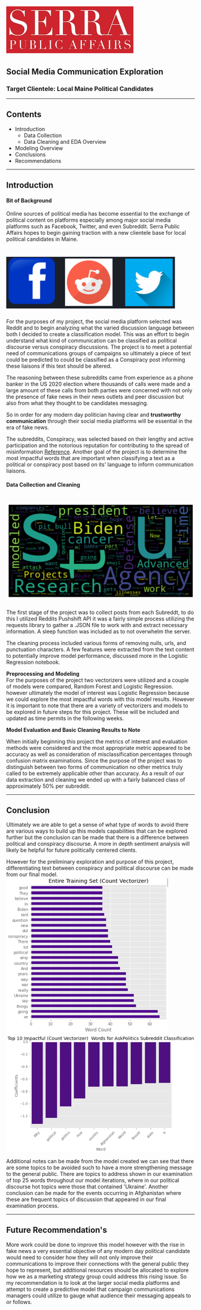 # ![](Visuals/serra_pub.png)


## Social Media Communication Exploration
### Target Clientele: Local Maine Political Candidates

---

## Contents
- Introduction
    - Data Collection
    - Data Cleaning and EDA Overview
- Modeling Overview
- Conclusions
- Recommendations

---

## **Introduction**
#### **Bit of Background**
Online sources of political media has become essential to the exchange of political content on platforms especially among major social media platforms such as Facebook, Twitter, and even Subreddit.
Serra Public Affairs hopes to begin gaining traction with a new clientele base for local political candidates in Maine.
# ![](Visuals/all_logos.png)

For the purposes of my project, the social media platform selected was Reddit and to begin analyzing what the varied discussion language between both I decided to create a classification model. This was an effort to begin understand what kind of communication can be classified as political discourse versus conspiracy discussions. The project is to meet a potential need of communications groups of campaigns so ultimately a piece of text could be predicted to could be classified as a Conspiracy post informing these liaisons if this text should be altered.

The reasoning between these subreddits came from experience as a phone banker in the US 2020 election where thousands of calls were made and a large amount of these calls from both parties were concerned with not only the presence of fake news in their news outlets and peer discussion but also from what they thought to be candidates messaging.

So in order for any modern day politician having clear and **trustworthy communication** through their social media platforms will be essential in the era of fake news.

The subreddits, Conspiracy, was selected based on their lengthy and active participation and the notorious reputation for contributing to the spread of misinformation [Reference](https://arxiv.org/abs/1705.06947).
Another goal of the project is to determine the most impactful words that are important when classifying a text as a political or conspiracy post based on its' language to inform communication liaisons.

#### **Data Collection and Cleaning**

# ![](Visuals/word_cloud.png)

The first stage of the project was to collect posts from each Subreddt, to do this I utilized Reddits Pushshift API it was a fairly simple process utilizing the requests library to gather a .JSON file to work with and extract necessary information. A sleep function was included as to not overwhelm the server.

The cleaning process included various forms of removing nulls, urls, and punctuation characters. A few features were extracted from the text content to potentially improve model performance, discussed more in the Logistic Regression notebook.



**Preprocessing and Modeling** <br>
For the purposes of the project two vectorizers were utilized and a couple of models were compared, Random Forest and Logistic Regression. however ultimately the model of interest was Logistic Regression because we could explore the most impactful words with this model results. However it is important to note that there are a variety of vectorizers and models to be explored in future steps for this project. These will be included and updated as time permits in the following weeks.

**Model Evaluation and Basic Cleaning Results to Note**

When initially beginning this project the metrics of interest and evaluation methods were considered and the most appropriate metric appeared to be accuracy as well as consideration of misclassification percentages through confusion matrix examinations. Since the purpose of the project was to distinguish between two forms of communication no other metrics truly called to be extremely applicable other than accuracy. As a result of our data extraction and cleaning we ended up with a fairly balanced class of approximately 50% per subreddit.

---
## **Conclusion**

Ultimately we are able to get a sense of what type of words to avoid there are various ways to build up this models capabilities that can be explored further but the conclusion can be made that there is a difference between political and conspiracy discourse. A more in depth sentiment analysis will likely be helpful for future politically centered clients.

However for the preliminary exploration and purpose of this project, differentiating text between conspiracy and political discourse can be made from our final model.<br>
![](Visuals/count_vect_ukraine.png)       ![](Visuals/cnt_vect_top10_impact.png)

Additional notes can be made from the model created we can see that there are some topics to be avoided such to have a more strengthening message to the general public. There are topics to address shown in our examination of top 25 words throughout our model iterations, where in our political discourse hot topics were those that contained 'Ukraine'. Another conclusion can be made for the events occurring in Afghanistan where these are frequent topics of discussion that appeared in our final examination process.

---
## **Future Recommendation's**

More work could be done to improve this model however with the rise in fake news a very essential objective of any modern day political candidate would need to consider how they will not only improve their communications to improve their connections with the general public they hope to represent, but additional resources should be allocated to explore how we as a marketing strategy group could address this rising issue. So my recommendation is to look at the larger social media platforms and attempt to create a predictive model that campaign communications managers could utilize to gauge what audience their messaging appeals to or follows.
